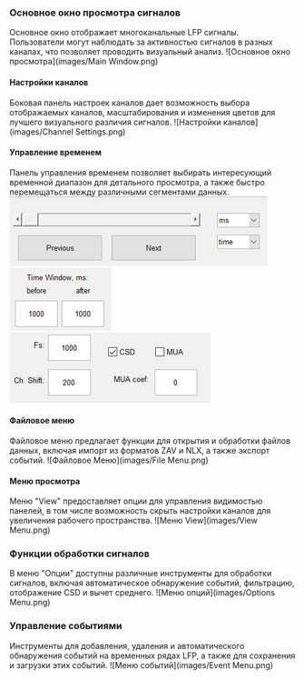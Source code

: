 
### Основное окно просмотра сигналов
Основное окно отображает многоканальные LFP сигналы. Пользователи могут наблюдать за активностью сигналов в разных каналах, что позволяет проводить визуальный анализ.
![Основное окно просмотра](images/Main Window.png)

#### Настройки каналов
Боковая панель настроек каналов дает возможность выбора отображаемых каналов, масштабирования и изменения цветов для лучшего визуального различия сигналов.
![Настройки каналов](images/Channel Settings.png)

#### Управление временем
Панель управления временем позволяет выбирать интересующий временной диапазон для детального просмотра, а также быстро перемещаться между различными сегментами данных.
![Пролистывание](images/time1.png)
![Диапазон отображения](images/time2.png)
![Дополнительные Функции](images/time3.png)

#### Файловое меню
Файловое меню предлагает функции для открытия и обработки файлов данных, включая импорт из форматов ZAV и NLX, а также экспорт событий.
![Файловое Меню](images/File Menu.png)

#### Меню просмотра
Меню "View" предоставляет опции для управления видимостью панелей, в том числе возможность скрыть настройки каналов для увеличения рабочего пространства.
![Меню View](images/View Menu.png)

### Функции обработки сигналов
В меню "Опции" доступны различные инструменты для обработки сигналов, включая автоматическое обнаружение событий, фильтрацию, отображение CSD и вычет среднего.
![Меню опций](images/Options Menu.png)

### Управление событиями
Инструменты для добавления, удаления и автоматического обнаружения событий на временных рядах LFP, а также для сохранения и загрузки этих событий.
![Меню событий](images/Event Menu.png)
